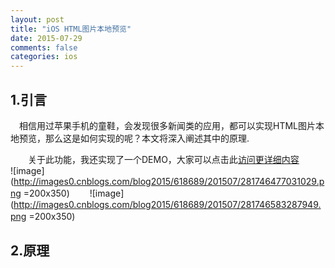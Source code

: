 ```yaml
---
layout: post
title: "iOS HTML图片本地预览"
date: 2015-07-29
comments: false
categories: ios
---
```


## 1.引言
　相信用过苹果手机的童鞋，会发现很多新闻类的应用，都可以实现HTML图片本地预览，那么这是如何实现的呢？本文将深入阐述其中的原理.

　　关于此功能，我还实现了一个DEMO，大家可以点击此[访问更详细内容](https://github.com/smallmuou/PPHTMLImagePreviewDemo)
　　
 　![image](http://images0.cnblogs.com/blog2015/618689/201507/281746477031029.png =200x350)
　　![image](http://images0.cnblogs.com/blog2015/618689/201507/281746583287949.png =200x350)
　　
## 2.原理

